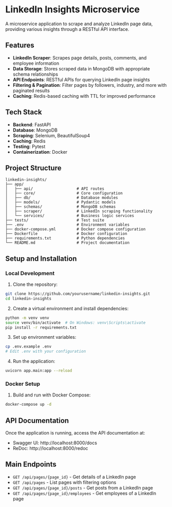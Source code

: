 # LinkedIn Insights Microservice

A microservice application to scrape and analyze LinkedIn page data, providing various insights through a RESTful API interface.

## Features

- **LinkedIn Scraper**: Scrapes page details, posts, comments, and employee information
- **Data Storage**: Stores scraped data in MongoDB with appropriate schema relationships
- **API Endpoints**: RESTful APIs for querying LinkedIn page insights
- **Filtering & Pagination**: Filter pages by followers, industry, and more with paginated results
- **Caching**: Redis-based caching with TTL for improved performance

## Tech Stack

- **Backend**: FastAPI
- **Database**: MongoDB
- **Scraping**: Selenium, BeautifulSoup4
- **Caching**: Redis
- **Testing**: Pytest
- **Containerization**: Docker

## Project Structure

```
linkedin-insights/
├── app/
│   ├── api/                   # API routes
│   ├── core/                  # Core configuration
│   ├── db/                    # Database modules
│   ├── models/                # Pydantic models
│   ├── schemas/               # MongoDB schemas
│   ├── scraper/               # LinkedIn scraping functionality
│   └── services/              # Business logic services
├── tests/                     # Test suite
├── .env                       # Environment variables
├── docker-compose.yml         # Docker compose configuration
├── Dockerfile                 # Docker configuration
├── requirements.txt           # Python dependencies
└── README.md                  # Project documentation
```

## Setup and Installation

### Local Development

1. Clone the repository:
```bash
git clone https://github.com/yourusername/linkedin-insights.git
cd linkedin-insights
```

2. Create a virtual environment and install dependencies:
```bash
python -m venv venv
source venv/bin/activate  # On Windows: venv\Scripts\activate
pip install -r requirements.txt
```

3. Set up environment variables:
```bash
cp .env.example .env
# Edit .env with your configuration
```

4. Run the application:
```bash
uvicorn app.main:app --reload
```

### Docker Setup

1. Build and run with Docker Compose:
```bash
docker-compose up -d
```
## API Documentation

Once the application is running, access the API documentation at:
- Swagger UI: http://localhost:8000/docs
- ReDoc: http://localhost:8000/redoc


## Main Endpoints

- `GET /api/pages/{page_id}` - Get details of a LinkedIn page
- `GET /api/pages` - List pages with filtering options
- `GET /api/pages/{page_id}/posts` - Get posts from a LinkedIn page
- `GET /api/pages/{page_id}/employees` - Get employees of a LinkedIn page
